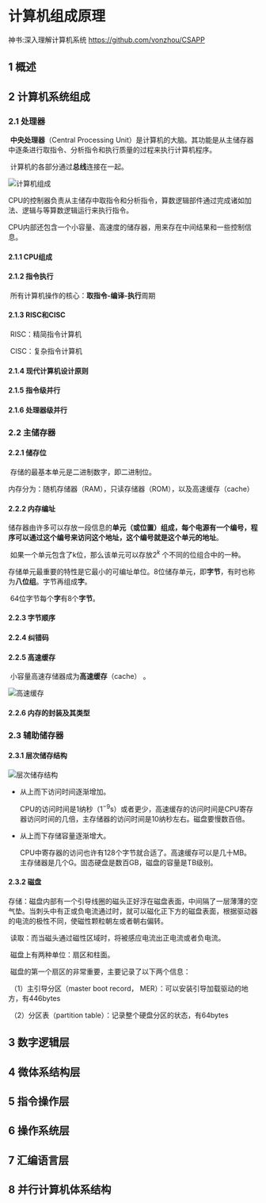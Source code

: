 # 计算机组成原理

神书:深入理解计算机系统 https://github.com/vonzhou/CSAPP

## 1 概述



## 2 计算机系统组成

### 2.1 处理器

​		**中央处理器**（Central Processing Unit）是计算机的大脑。其功能是从主储存器中逐条进行取指令、分析指令和执行质量的过程来执行计算机程序。

​		计算机的各部分通过**总线**连接在一起。

![计算机组成](https://p.ipic.vip/xs9kd7.jpg)

​			CPU的控制器负责从主储存中取指令和分析指令，算数逻辑部件通过完成诸如加法、逻辑与等算数逻辑运行来执行指令。

​			CPU内部还包含一个小容量、高速度的储存器，用来存在中间结果和一些控制信息。

#### 2.1.1 CPU组成



#### 2.1.2 指令执行

​		所有计算机操作的核心：**取指令-编译-执行**周期

#### 2.1.3 RISC和CISC

​		RISC：精简指令计算机

​		CISC：复杂指令计算机

#### 2.1.4 现代计算机设计原则



#### 2.1.5 指令级并行



#### 2.1.6 处理器级并行



### 2.2 主储存器

#### 2.2.1 储存位

​		存储的最基本单元是二进制数字，即二进制位。

​		内存分为：随机存储器（RAM），只读存储器（ROM），以及高速缓存（cache）

#### 2.2.2 内存编址

​			储存器由许多可以存放一段信息的**单元（或位置）**组成，每个电源有一个编号，程序可以通过这个编号来访问这个地址，这个编号就是这个单元的**地址**。

​			如果一个单元包含了k位，那么该单元可以存放$2^k$ 个不同的位组合中的一种。

​			存储单元最重要的特性是它最小的可编址单位。8位储存单元，即**字节**，有时也称为**八位组**。字节再组成**字**。

​			64位字节每个**字**有8个**字节**。				

#### 2.2.3 字节顺序

#### 2.2.4 纠错码

#### 2.2.5 高速缓存

​		小容量高速存储器成为**高速缓存**（cache）	。

![高速缓存](https://p.ipic.vip/m9p36u.jpg)

#### 2.2.6 内存的封装及其类型



### 2.3 辅助储存器

#### 2.3.1 层次储存结构

![层次储存结构](https://p.ipic.vip/z4pmcl.jpg)

* 从上而下访问时间逐渐增加。

  CPU的访问时间是1纳秒（$1^{-9}$s）或者更少，高速缓存的访问时间是CPU寄存器访问时间的几倍，主存储器的访问时间是10纳秒左右。磁盘要慢数百倍。

* 从上而下存储容量逐渐增大。

  CPU中寄存器的访问也许有128个字节就合适了。高速缓存可以是几十MB。主存储器是几个G。固态硬盘是数百GB，磁盘的容量是TB级别。

#### 2.3.2 磁盘

​		存储：磁盘内部有一个引导线圈的磁头正好浮在磁盘表面，中间隔了一层薄薄的空气垫。当刺头中有正或负电流通过时，就可以磁化正下方的磁盘表面，根据驱动器的电流的极性不同，使磁性颗粒朝左或者朝右偏转。

​		读取：而当磁头通过磁性区域时，将被感应电流出正电流或者负电流。

​		磁盘上有两种单位：扇区和柱面。

​		磁盘的第一个扇区的非常重要，主要记录了以下两个信息：

​		（1）主引导分区（master boot record， MER）：可以安装引导加载驱动的地方，有446bytes

​		（2）分区表（partition table）：记录整个硬盘分区的状态，有64bytes

## 3 数字逻辑层



## 4 微体系结构层



## 5 指令操作层



## 6 操作系统层



## 7 汇编语言层



## 8 并行计算机体系结构




